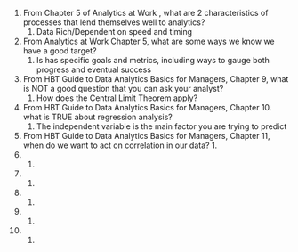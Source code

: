 1. From Chapter 5 of Analytics at Work , what are 2 characteristics of processes that lend themselves well to analytics?
	1. Data Rich/Dependent on speed and timing
2. From Analytics at Work Chapter 5, what are some ways we know we have a good target?
	1. Is has specific goals and metrics, including ways to gauge both progress and eventual success
3. From HBT Guide to Data Analytics Basics for Managers, Chapter 9, what is NOT a good question that you can ask your analyst?  
	1. How does the Central Limit Theorem apply?
4. From HBT Guide to Data Analytics Basics for Managers, Chapter 10. what is TRUE about regression analysis?
	1. The independent variable is the main factor you are trying to predict
5. From HBT Guide to Data Analytics Basics for Managers, Chapter 11, when do we want to act on correlation in our data?
	1. 
6. 
	1. 
7. 
	1. 
8. 
	1. 
9. 
	1. 
10. 
	1. 